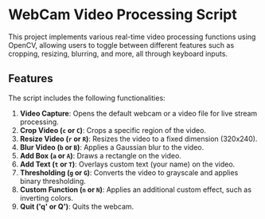 # WebCam Video Processing Script

This project implements various real-time video processing functions using OpenCV, allowing users to toggle between different features such as cropping, resizing, blurring, and more, all through keyboard inputs.

## Features
The script includes the following functionalities:
1. **Video Capture**: Opens the default webcam or a video file for live stream processing.
2. **Crop Video (`c` or `C`)**: Crops a specific region of the video.
3. **Resize Video (`r` or `R`)**: Resizes the video to a fixed dimension (320x240).
4. **Blur Video (`b` or `B`)**: Applies a Gaussian blur to the video.
5. **Add Box (`a` or `A`)**: Draws a rectangle on the video.
6. **Add Text (`t` or `T`)**: Overlays custom text (your name) on the video.
7. **Thresholding (`g` or `G`)**: Converts the video to grayscale and applies binary thresholding.
8. **Custom Function (`n` or `N`)**: Applies an additional custom effect, such as inverting colors.
9. **Quit ('q' or Q')**: Quits the webcam.